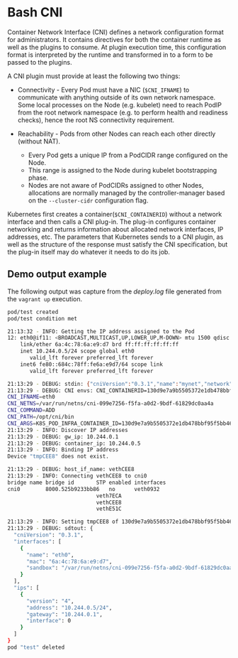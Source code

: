 # Bash CNI

Container Network Interface (CNI) defines a network configuration format for
administrators. It contains directives for both the container runtime as well as
the plugins to consume. At plugin execution time, this configuration format is
interpreted by the runtime and transformed in to a form to be passed to the
plugins.

A CNI plugin must provide at least the following two things:

- Connectivity - Every Pod must have a NIC (`$CNI_IFNAME`) to communicate with
  anything outside of its own network namespace. Some local processes on the Node
  (e.g. kubelet) need to reach PodIP from the root network namespace (e.g. to
  perform health and readiness checks), hence the root NS connectivity
  requirement.

- Reachability - Pods from other Nodes can reach each other directly (without
  NAT).
  - Every Pod gets a unique IP from a PodCIDR range configured on the Node.
  - This range is assigned to the Node during kubelet bootstrapping phase.
  - Nodes are not aware of PodCIDRs assigned to other Nodes, allocations are
    normally managed by the controller-manager based on the `--cluster-cidr`
    configuration flag.

Kubernetes first creates a container(`$CNI_CONTAINERID`) without a network
interface and then calls a CNI plug-in. The plug-in configures container
networking and returns information about allocated network interfaces,
IP addresses, etc. The parameters that Kubernetes sends to a CNI plugin, as well
as the structure of the response must satisfy the CNI specification, but the
plug-in itself may do whatever it needs to do its job.

## Demo output example

The following output was capture from the _deploy.log_ file generated
from the `vagrant up` execution.

<!-- markdownlint-disable MD010 -->

```bash
pod/test created
pod/test condition met

21:13:32 - INFO: Getting the IP address assigned to the Pod
12: eth0@if11: <BROADCAST,MULTICAST,UP,LOWER_UP,M-DOWN> mtu 1500 qdisc noqueue qlen 1000
    link/ether 6a:4c:78:6a:e9:d7 brd ff:ff:ff:ff:ff:ff
    inet 10.244.0.5/24 scope global eth0
       valid_lft forever preferred_lft forever
    inet6 fe80::684c:78ff:fe6a:e9d7/64 scope link
       valid_lft forever preferred_lft forever

21:13:29 - DEBUG: stdin: {"cniVersion":"0.3.1","name":"mynet","network":"10.244.0.0/16","subnet":"10.244.0.0/24","type":"bash-cni"}
21:13:29 - DEBUG: CNI envs: CNI_CONTAINERID=130d9e7a9b5505372e1db478bbf95f5bb46977939833d2568a849a214e7414dc
CNI_IFNAME=eth0
CNI_NETNS=/var/run/netns/cni-099e7256-f5fa-a0d2-9bdf-61829dc0aa4a
CNI_COMMAND=ADD
CNI_PATH=/opt/cni/bin
CNI_ARGS=K8S_POD_INFRA_CONTAINER_ID=130d9e7a9b5505372e1db478bbf95f5bb46977939833d2568a849a214e7414dc;K8S_POD_UID=3c435641-b262-438b-a4cf-4a8c77a4dfe5;IgnoreUnknown=1;K8S_POD_NAMESPACE=default;K8S_POD_NAME=test
21:13:29 - INFO: Discover IP addresses
21:13:29 - DEBUG: gw_ip: 10.244.0.1
21:13:29 - DEBUG: container_ip: 10.244.0.5
21:13:29 - INFO: Binding IP address
Device "tmpCEE8" does not exist.

21:13:29 - DEBUG: host_if_name: vethCEE8
21:13:29 - INFO: Connecting vethCEE8 to cni0
bridge name	bridge id		STP enabled	interfaces
cni0		8000.525b9233bb86	no		veth0932
							veth7ECA
							vethCEE8
							vethE51C

21:13:29 - INFO: Setting tmpCEE8 of 130d9e7a9b5505372e1db478bbf95f5bb46977939833d2568a849a214e7414dc container
21:13:29 - DEBUG: sdtout: {
  "cniVersion": "0.3.1",
  "interfaces": [
    {
      "name": "eth0",
      "mac": "6a:4c:78:6a:e9:d7",
      "sandbox": "/var/run/netns/cni-099e7256-f5fa-a0d2-9bdf-61829dc0aa4a"
    }
  ],
  "ips": [
    {
      "version": "4",
      "address": "10.244.0.5/24",
      "gateway": "10.244.0.1",
      "interface": 0
    }
  ]
}
pod "test" deleted
```
